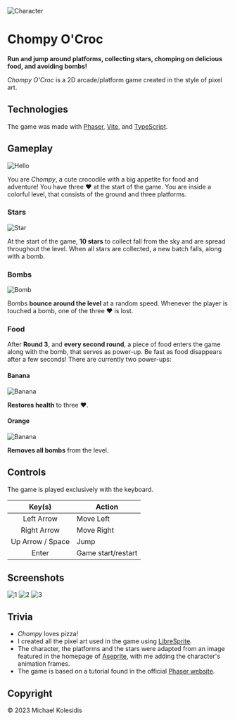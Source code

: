 ![Character](./screenshots/character.png)

# Chompy O'Croc

**Run and jump around platforms, collecting stars, chomping on delicious food, and avoiding bombs!**

_Chompy O'Croc_ is a 2D arcade/platform game created in the style of pixel art.

## Technologies

The game was made with [Phaser](https://phaser.io/), [Vite](https://vitejs.dev/), and [TypeScript](https://www.typescriptlang.org/).

## Gameplay

![Hello](./screenshots/hello.png)

You are _Chompy_, a cute crocodile with a big appetite for food and adventure! You have three ❤️ at the start of the game. You are inside a colorful level, that consists of the ground and three platforms.

### Stars

![Star](./screenshots/star.png)

At the start of the game, **10 stars** to collect fall from the sky and are spread throughout the level. When all stars are collected, a new batch falls, along with a bomb.

### Bombs

![Bomb](./screenshots/bomb.png)

Bombs **bounce around the level** at a random speed. Whenever the player is touched a bomb, one of the three ❤️ is lost.

### Food

After **Round 3**, and **every second round**, a piece of food enters the game along with the bomb, that serves as power-up. Be fast as food disappears after a few seconds! There are currently two power-ups:

#### Banana

![Banana](./screenshots/banana.png)

**Restores health** to three ❤️.

#### Orange

![Banana](./screenshots/orange.png)

**Removes all bombs** from the level.

## Controls

The game is played exclusively with the keyboard.

|      Key(s)      | Action             |
| :--------------: | ------------------ |
|    Left Arrow    | Move Left          |
|   Right Arrow    | Move Right         |
| Up Arrow / Space | Jump               |
|      Enter       | Game start/restart |

## Screenshots

![1](./screenshots/screenshot-1.png)
![2](./screenshots/screenshot-2.png)
![3](./screenshots/screenshot-3.png)

## Trivia

- _Chompy_ loves pizza!
- I created all the pixel art used in the game using [LibreSprite](https://libresprite.github.io/#!/).
- The character, the platforms and the stars were adapted from an image featured in the homepage of [Aseprite](https://www.aseprite.org/), with me adding the character's animation frames.
- The game is based on a tutorial found in the official [Phaser website](https://phaser.io/tutorials/making-your-first-phaser-3-game).

## Copyright

© 2023 Michael Kolesidis
